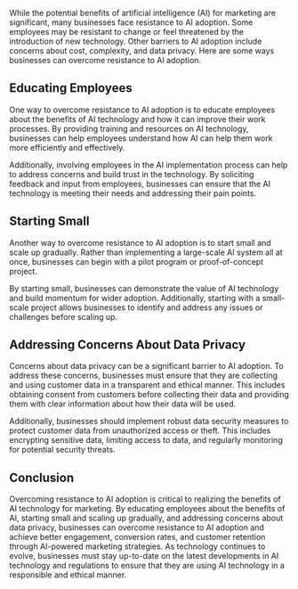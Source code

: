 
While the potential benefits of artificial intelligence (AI) for marketing are significant, many businesses face resistance to AI adoption. Some employees may be resistant to change or feel threatened by the introduction of new technology. Other barriers to AI adoption include concerns about cost, complexity, and data privacy. Here are some ways businesses can overcome resistance to AI adoption.

Educating Employees
-------------------

One way to overcome resistance to AI adoption is to educate employees about the benefits of AI technology and how it can improve their work processes. By providing training and resources on AI technology, businesses can help employees understand how AI can help them work more efficiently and effectively.

Additionally, involving employees in the AI implementation process can help to address concerns and build trust in the technology. By soliciting feedback and input from employees, businesses can ensure that the AI technology is meeting their needs and addressing their pain points.

Starting Small
--------------

Another way to overcome resistance to AI adoption is to start small and scale up gradually. Rather than implementing a large-scale AI system all at once, businesses can begin with a pilot program or proof-of-concept project.

By starting small, businesses can demonstrate the value of AI technology and build momentum for wider adoption. Additionally, starting with a small-scale project allows businesses to identify and address any issues or challenges before scaling up.

Addressing Concerns About Data Privacy
--------------------------------------

Concerns about data privacy can be a significant barrier to AI adoption. To address these concerns, businesses must ensure that they are collecting and using customer data in a transparent and ethical manner. This includes obtaining consent from customers before collecting their data and providing them with clear information about how their data will be used.

Additionally, businesses should implement robust data security measures to protect customer data from unauthorized access or theft. This includes encrypting sensitive data, limiting access to data, and regularly monitoring for potential security threats.

Conclusion
----------

Overcoming resistance to AI adoption is critical to realizing the benefits of AI technology for marketing. By educating employees about the benefits of AI, starting small and scaling up gradually, and addressing concerns about data privacy, businesses can overcome resistance to AI adoption and achieve better engagement, conversion rates, and customer retention through AI-powered marketing strategies. As technology continues to evolve, businesses must stay up-to-date on the latest developments in AI technology and regulations to ensure that they are using AI technology in a responsible and ethical manner.
